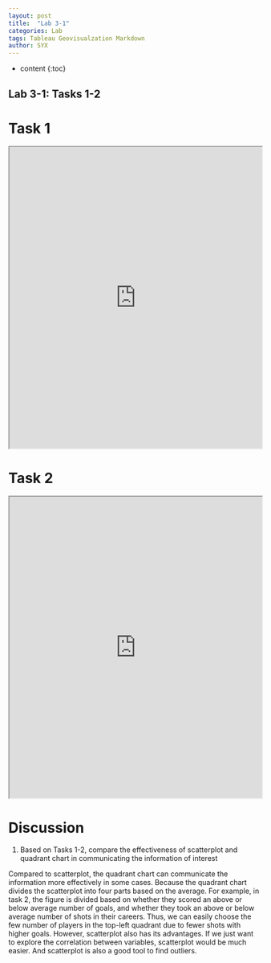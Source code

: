 ```yaml
---
layout: post
title:  "Lab 3-1"
categories: Lab
tags: Tableau Geovisualzation Markdown
author: SYX
---
```


* content
{:toc}

## Lab 3-1: Tasks 1-2
# Task 1
<iframe src="https://public.tableau.com/views/Lab3_209/Task1?:showVizHome=no&:embed=true" width="100%" height="600"></iframe>








# Task 2
<iframe src="https://public.tableau.com/views/Lab3_209/Task2?:showVizHome=no&:embed=true" width="100%" height="600"></iframe>


# Discussion

1. Based on Tasks 1-2, compare the effectiveness of scatterplot and quadrant chart in communicating the information of interest

Compared to scatterplot, the quadrant chart can communicate the information more effectively in some cases. Because the quadrant chart divides the scatterplot into four parts based on the average. For example, in task 2, the figure is divided based on whether they scored an above or below average number of goals, and whether they took an above or below average number of shots in their careers. Thus, we can easily choose the few number of players in the top-left quadrant due to fewer shots with higher goals. However, scatterplot also has its advantages. If we just want to explore the correlation between variables, scatterplot would be much easier. And scatterplot is also a good tool to find outliers.
